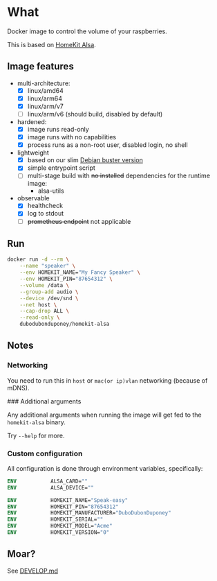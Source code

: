# What

Docker image to control the volume of your raspberries.

This is based on [HomeKit Alsa](https://github.com/dubo-dubon-duponey/homekit-alsa).

## Image features

 * multi-architecture:
    * [x] linux/amd64
    * [x] linux/arm64
    * [x] linux/arm/v7
    * [ ] linux/arm/v6 (should build, disabled by default)
 * hardened:
    * [x] image runs read-only
    * [x] image runs with no capabilities
    * [x] process runs as a non-root user, disabled login, no shell
 * lightweight
    * [x] based on our slim [Debian buster version](https://github.com/dubo-dubon-duponey/docker-debian)
    * [x] simple entrypoint script
    * [ ] multi-stage build with ~~no installed~~ dependencies for the runtime image:
        * alsa-utils
 * observable
    * [x] healthcheck
    * [x] log to stdout
    * [ ] ~~prometheus endpoint~~ not applicable

## Run

```bash
docker run -d --rm \
    --name "speaker" \
    --env HOMEKIT_NAME="My Fancy Speaker" \
    --env HOMEKIT_PIN="87654312" \
    --volume /data \
    --group-add audio \
    --device /dev/snd \
    --net host \
    --cap-drop ALL \
    --read-only \
    dubodubonduponey/homekit-alsa
```

## Notes

### Networking

You need to run this in `host` or `mac(or ip)vlan` networking (because of mDNS).

### Additional arguments

Any additional arguments when running the image will get fed to the `homekit-alsa` binary.

Try `--help` for more.

### Custom configuration

All configuration is done through environment variables, specifically:

```dockerfile
ENV           ALSA_CARD=""
ENV           ALSA_DEVICE=""

ENV           HOMEKIT_NAME="Speak-easy"
ENV           HOMEKIT_PIN="87654312"
ENV           HOMEKIT_MANUFACTURER="DuboDubonDuponey"
ENV           HOMEKIT_SERIAL=""
ENV           HOMEKIT_MODEL="Acme"
ENV           HOMEKIT_VERSION="0"
```

## Moar?

See [DEVELOP.md](DEVELOP.md)
